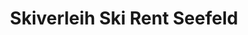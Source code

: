 ---
title: "Skiverleih Ski Rent Seefeld"
url: /seefeld-in-tirol/skiverleih-ski-rent-seefeld/
shop: Sport
---